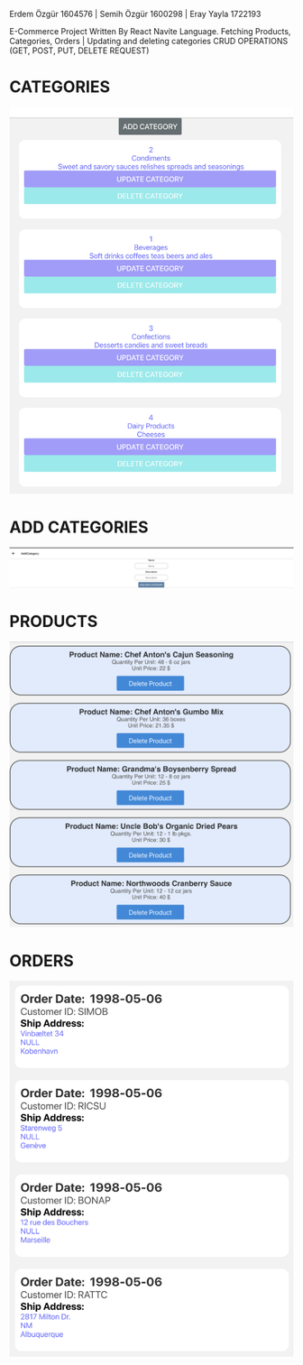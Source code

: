 
Erdem Özgür 1604576 | Semih Özgür 1600298 | Eray Yayla 1722193

E-Commerce Project Written By React Navite Language.
Fetching Products, Categories, Orders | Updating and deleting categories
CRUD OPERATIONS (GET, POST, PUT, DELETE REQUEST)

# CATEGORIES
![Alt text](https://github.com/erdemozgur/e-commerce-BAU/blob/main/Photos/CATEGORIES.png)

# ADD CATEGORIES
![Alt text](https://github.com/erdemozgur/e-commerce-BAU/blob/main/Photos/ADD_CATEGORIES.png)

# PRODUCTS
![Alt text](https://github.com/erdemozgur/e-commerce-BAU/blob/main/Photos/PRODUCTS.png)

# ORDERS
![Alt text](https://github.com/erdemozgur/e-commerce-BAU/blob/main/Photos/ORDERS.png)











